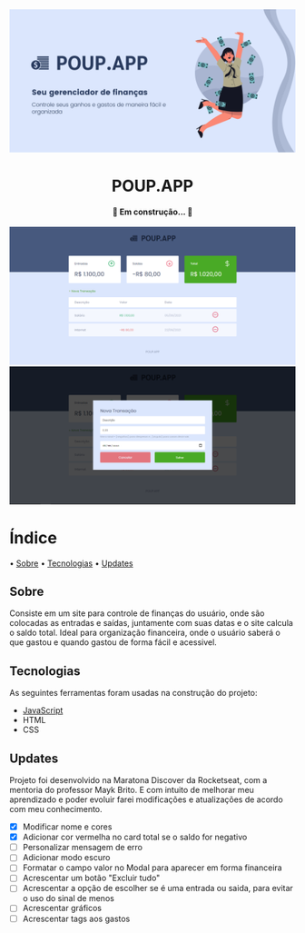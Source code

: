 <img src="./assets/README/poup.app.banner.png" alt="Banner POUP.APP">

<h1 align="center">POUP.APP</h1>

<h4 align="center"> 
	🚧  Em construção...  🚧
</h4>

<img src="./assets/README/site (2).png" alt="Print do site">
<img src="./assets/README/site (1).png" alt="Print do site">

# Índice

• <a href="#objetivo">Sobre</a>
• <a href="#tecnologias">Tecnologias</a>
• <a href="#updates">Updates</a>

## Sobre

Consiste em um site para controle de finanças do usuário, onde são colocadas as entradas e saídas, juntamente com suas datas e o site calcula o saldo total.
Ideal para organização financeira, onde o usuário saberá o que gastou e quando gastou de forma fácil e acessivel.

## Tecnologias

As seguintes ferramentas foram usadas na construção do projeto:

- [JavaScript](https://www.javascript.com/)
- HTML
- CSS

## Updates

Projeto foi desenvolvido na Maratona Discover da Rocketseat, com a mentoria do professor Mayk Brito. E com intuito de melhorar meu aprendizado e poder evoluir farei modificações e atualizações de acordo com meu conhecimento.

- [x] Modificar nome e cores
- [x] Adicionar cor vermelha no card total se o saldo for negativo
- [ ] Personalizar mensagem de erro
- [ ] Adicionar modo escuro
- [ ] Formatar o campo valor no Modal para aparecer em forma financeira
- [ ] Acrescentar um botão "Excluir tudo"
- [ ] Acrescentar a opção de escolher se é uma entrada ou saida, para evitar o uso do sinal de menos
- [ ] Acrescentar gráficos
- [ ] Acrescentar tags aos gastos

